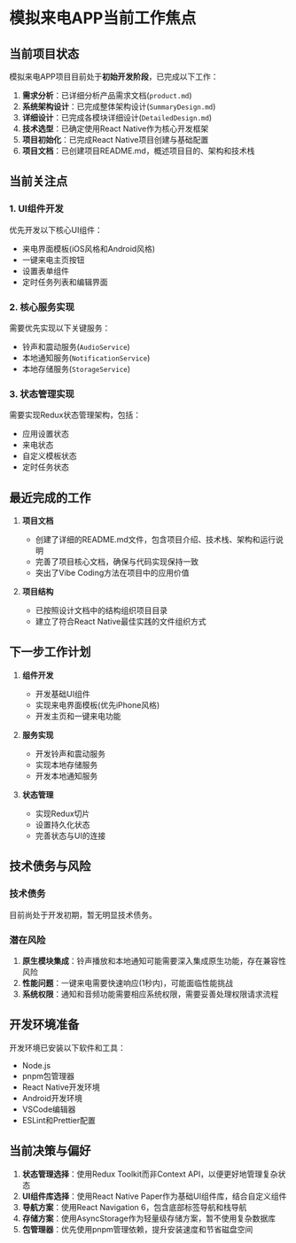 # 模拟来电APP当前工作焦点

## 当前项目状态

模拟来电APP项目目前处于**初始开发阶段**，已完成以下工作：

1. **需求分析**：已详细分析产品需求文档(`product.md`)
2. **系统架构设计**：已完成整体架构设计(`SummaryDesign.md`)
3. **详细设计**：已完成各模块详细设计(`DetailedDesign.md`)
4. **技术选型**：已确定使用React Native作为核心开发框架
5. **项目初始化**：已完成React Native项目创建与基础配置
6. **项目文档**：已创建项目README.md，概述项目目的、架构和技术栈

## 当前关注点

### 1. UI组件开发
优先开发以下核心UI组件：
- 来电界面模板(iOS风格和Android风格)
- 一键来电主页按钮
- 设置表单组件
- 定时任务列表和编辑界面

### 2. 核心服务实现
需要优先实现以下关键服务：
- 铃声和震动服务(`AudioService`)
- 本地通知服务(`NotificationService`)
- 本地存储服务(`StorageService`)

### 3. 状态管理实现
需要实现Redux状态管理架构，包括：
- 应用设置状态
- 来电状态
- 自定义模板状态
- 定时任务状态

## 最近完成的工作

1. **项目文档**
   - 创建了详细的README.md文件，包含项目介绍、技术栈、架构和运行说明
   - 完善了项目核心文档，确保与代码实现保持一致
   - 突出了Vibe Coding方法在项目中的应用价值

2. **项目结构**
   - 已按照设计文档中的结构组织项目目录
   - 建立了符合React Native最佳实践的文件组织方式

## 下一步工作计划

1. **组件开发**
   - 开发基础UI组件
   - 实现来电界面模板(优先iPhone风格)
   - 开发主页和一键来电功能

2. **服务实现**
   - 开发铃声和震动服务
   - 实现本地存储服务
   - 开发本地通知服务

3. **状态管理**
   - 实现Redux切片
   - 设置持久化状态
   - 完善状态与UI的连接

## 技术债务与风险

### 技术债务
目前尚处于开发初期，暂无明显技术债务。

### 潜在风险
1. **原生模块集成**：铃声播放和本地通知可能需要深入集成原生功能，存在兼容性风险
2. **性能问题**：一键来电需要快速响应(1秒内)，可能面临性能挑战
3. **系统权限**：通知和音频功能需要相应系统权限，需要妥善处理权限请求流程

## 开发环境准备

开发环境已安装以下软件和工具：
- Node.js
- pnpm包管理器
- React Native开发环境
- Android开发环境
- VSCode编辑器
- ESLint和Prettier配置

## 当前决策与偏好

1. **状态管理选择**：使用Redux Toolkit而非Context API，以便更好地管理复杂状态
2. **UI组件库选择**：使用React Native Paper作为基础UI组件库，结合自定义组件
3. **导航方案**：使用React Navigation 6，包含底部标签导航和栈导航
4. **存储方案**：使用AsyncStorage作为轻量级存储方案，暂不使用复杂数据库
5. **包管理器**：优先使用pnpm管理依赖，提升安装速度和节省磁盘空间 
